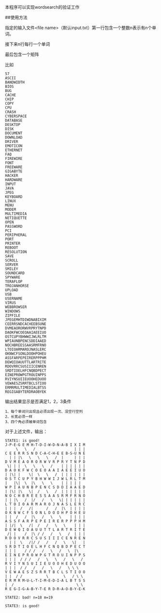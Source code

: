 
本程序可以实现wordsearch的验证工作

##使用方法

指定的输入文件\<file name\>（默认input.txt）第一行包含一个整数n表示有n个单词。

接下来n行每行一个单词

最后包含一个矩阵

比如

	57
	ASCII
	BANDWIDTH
	BIOS
	BUG
	CACHE
	CHIP
	COPY
	CPU
	CRASH
	CYBERSPACE
	DATABASE
	DESKTOP
	DISK
	DOCUMENT
	DOWNLOAD
	DRIVER
	EMOTICON
	ETHERNET
	FAQ
	FIREWIRE
	FONT
	FREEWARE
	GIGABYTE
	HACKER
	HARDWARE
	INPUT
	JAVA
	JPEG
	KEYBOARD
	LINUX
	MENU
	MODEM
	MULTIMEDIA
	NETIQUETTE
	OPEN
	PASSWORD
	PCI
	PERIPHERAL
	PORT
	PRINTER
	REBOOT
	RESOLUTION
	SAVE
	SCROLL
	SERVER
	SMILEY
	SOUNDCARD
	SPYWARE
	TERAFLOP
	TROJANHORSE
	UPLOAD
	USB
	USERNAME
	VIRUS
	WEBBROWSER
	WINDOWS
	ZIPFILE
	JPEGEMHTDIWDNABIXIM
	CEERRSNDCACHEEBSUNE
	DVMEAORORWVRPRYTNPD
	DAOKFWCOEOAAIAEEIUO
	OSTCUPYBHWWIJWLRLTM
	WPIAUNBPENCSDDIAAED
	NOCHBREESSAASRMFRNO
	LTOIOARMAROJNASLERC
	OKNWCFSONLDOOHPOHEU
	ASSFARPEPEIRERPPPHM
	DEWQIOAUUTTLARTRITE
	RDOVRRCSUSIIICENREN
	SRDTIOELHFCNQBDPECT
	EINEPROWPGTROUINPPS
	RVIYNSUIIEUOOHEDUOO
	VEWAESZSRRTBCLSTIOO
	ERMRMULTIMEDIALBTSS
	REGIGABYTERDRAOBYEK

输出结果显示是否满足1，2，3条件

	1、每个单词只出现且必须出现一次、没空行空列
	2、长宽必须一样
	3、四个角必须被单词包含

对于上述文件，输出：

	STATE1:	is good!
	J-P-E-G E M H-T-D-I-W-D-N-A-B I X I M 
	     \   \   /                  | | | 
	C E E R R S N D C-A-C-H-E E B-S-U N E 
	  | | |\   \   \   \   /  |     | | | 
	D V M E A O R O R W V R P R Y T N P D 
	 \| | |  \   \   \   /    | | | | | | 
	D A O K F W C O E O A A I A E E I U O 
	| |\| |    \|  \   \   /  | | | | | | 
	O S T C U P Y B H W W I J W L R L T M 
	|   |\|  \  |\   \   \    | | | | |   
	W P I A U N B P E N C S D D I A A E D 
	| |\| |\   \|  /   \   /  | | | | | | 
	N O C H B R E E S S A A S R M F R N O 
	| | |\   /  |/   /   \   \| | | | | | 
	L T O I O A R M A R O J N A S L E R C 
	| | |  /   /|      /   /  |\  | | | | 
	O K N W C F S O N L D O O H P O H E U 
	| |  /   /  |\   /   \   \    | | | | 
	A S S F A R P E P E I R E R P P P H M 
	| |/|  \   /|  /   /   \   \    | | | 
	D E W Q I O A U U T T L A R T R I T E 
	 /| |    /  |\ / /   /   \   /  | | | 
	R D O V R R C S U S I I I C E N R E N 
	  | |  \   /|/ /   /   /   \   \|   | 
	S R D T I O E L H F C N Q B D P E C T 
	| | |    / / /   /   \   /   \  |\    
	E I N E P R O W P G T R O U I N P P S 
	| | |  / / /   /   \   \   /   \   /  
	R V I Y N S U I I E U O O H E D U O O 
	| | |  / /   /   /   \   /   \ \ \    
	V E W A E S Z S R R T B C L S T I O O 
	| |  / /           \       \   / \ \  
	E R M R M-U-L-T-I-M-E-D-I-A L B T S S 
	|  /                             \ \  
	R E G-I-G-A-B-Y-T-E R D-R-A-O-B-Y-E-K 

	STATE2:	bad! n=18 m=19

	STATE3:	is good!


